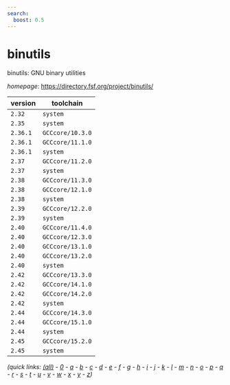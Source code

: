 ```yaml
---
search:
  boost: 0.5
---
```

# binutils

binutils: GNU binary utilities

*homepage*: <https://directory.fsf.org/project/binutils/>

version | toolchain
--------|----------
``2.32`` | ``system``
``2.35`` | ``system``
``2.36.1`` | ``GCCcore/10.3.0``
``2.36.1`` | ``GCCcore/11.1.0``
``2.36.1`` | ``system``
``2.37`` | ``GCCcore/11.2.0``
``2.37`` | ``system``
``2.38`` | ``GCCcore/11.3.0``
``2.38`` | ``GCCcore/12.1.0``
``2.38`` | ``system``
``2.39`` | ``GCCcore/12.2.0``
``2.39`` | ``system``
``2.40`` | ``GCCcore/11.4.0``
``2.40`` | ``GCCcore/12.3.0``
``2.40`` | ``GCCcore/13.1.0``
``2.40`` | ``GCCcore/13.2.0``
``2.40`` | ``system``
``2.42`` | ``GCCcore/13.3.0``
``2.42`` | ``GCCcore/14.1.0``
``2.42`` | ``GCCcore/14.2.0``
``2.42`` | ``system``
``2.44`` | ``GCCcore/14.3.0``
``2.44`` | ``GCCcore/15.1.0``
``2.44`` | ``system``
``2.45`` | ``GCCcore/15.2.0``
``2.45`` | ``system``


*(quick links: [(all)](../index.md) - [0](../0/index.md) - [a](../a/index.md) - [b](../b/index.md) - [c](../c/index.md) - [d](../d/index.md) - [e](../e/index.md) - [f](../f/index.md) - [g](../g/index.md) - [h](../h/index.md) - [i](../i/index.md) - [j](../j/index.md) - [k](../k/index.md) - [l](../l/index.md) - [m](../m/index.md) - [n](../n/index.md) - [o](../o/index.md) - [p](../p/index.md) - [q](../q/index.md) - [r](../r/index.md) - [s](../s/index.md) - [t](../t/index.md) - [u](../u/index.md) - [v](../v/index.md) - [w](../w/index.md) - [x](../x/index.md) - [y](../y/index.md) - [z](../z/index.md))*

